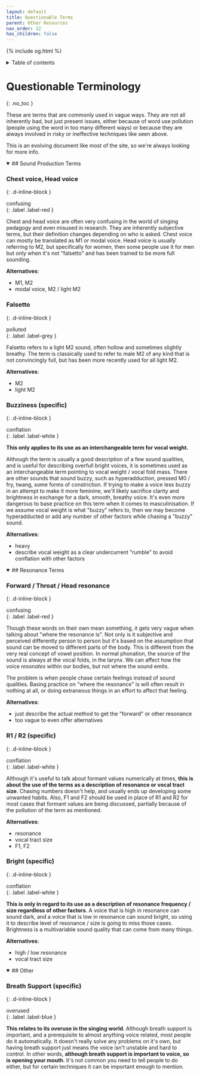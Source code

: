 ```yaml
---
layout: default
title: Questionable Terms
parent: Other Resources
nav_order: 12
has_children: false
---
```

{% include og.html %}
<details closed markdown="block">
  <summary>
    Table of contents
  </summary>
{: .text-delta }
1. TOC
{:toc}
</details>

# Questionable Terminology
{: .no_toc }

These are terms that are commonly used in vague ways. They are not all inherently bad, but just present issues, either because of word use pollution (people using the word in too many different ways) or because they are always involved in risky or ineffective techniques like seen above.

This is an evolving document like most of the site, so we're always looking for more info.


<details open markdown="block"><summary markdown="block">
## Sound Production Terms
</summary>

### Chest voice, Head voice

{: .d-inline-block }
<div>confusing</div>{: .label .label-red }

Chest and head voice are often very confusing in the world of singing pedagogy and even misused in research. They are inherently subjective terms, but their definition changes depending on who is asked. Chest voice can mostly be translated as M1 or modal voice. Head voice is usually referring to M2, but specifically for women, then some people use it for men but only when it's not "falsetto" and has been trained to be more full sounding.

**Alternatives**:
- M1, M2
- modal voice, M2 / light M2

### Falsetto

{: .d-inline-block }
<div>polluted</div>{: .label .label-grey }

Falsetto refers to a light M2 sound, often hollow and sometimes slightly breathy. The term is classically used to refer to male M2 of any kind that is not convincingly full, but has been more recently used for all light M2.

**Alternatives**:
- M2
- light M2

### Buzziness (specific)

{: .d-inline-block }
<div>conflation</div>{: .label .label-white }

**This only applies to its use as an interchangeable term for vocal weight.**

Although the term is usually a good description of a few sound qualities, and is useful for describing overfull bright voices, it is sometimes used as an interchangeable term pointing to vocal weight / vocal fold mass. There are other sounds that sound buzzy, such as hyperadduction, pressed M0 / fry, twang, some forms of constriction. If trying to make a voice less buzzy in an attempt to make it more feminine, we'll likely sacrifice clarity and brightness in exchange for a dark, smooth, breathy voice. It's even more dangerous to base practice on this term when it comes to masculinisation. If we assume vocal weight is what "buzzy" refers to, then we may become hyperadducted or add any number of other factors while chasing a "buzzy" sound.

**Alternatives**:
- heavy
- describe vocal weight as a clear undercurrent "rumble" to avoid conflation with other factors

</details>


<details open markdown="block"><summary markdown="block">
## Resonance Terms
</summary>

### Forward / Throat / Head resonance

{: .d-inline-block }
<div>confusing</div>{: .label .label-red }

Though these words on their own mean something, it gets very vague when talking about "where the resonance is". Not only is it subjective and perceived differently person to person but it's based on the assumption that sound can be moved to different parts of the body. This is different from the very real concept of vowel position. In normal phonation, the source of the sound is always at the vocal folds, in the larynx. We can affect how the voice *resonates* within our bodies, but not where the sound emits.

The problem is when people chase certain feelings instead of sound qualities. Basing practice on "where the resonance" is will often result in nothing at all, or doing extraneous things in an effort to affect that feeling.

**Alternatives**:
- just describe the actual method to get the "forward" or other resonance
- too vague to even offer alternatives

### R1 / R2 (specific)

{: .d-inline-block }
<div>conflation</div>{: .label .label-white }

Although it's useful to talk about formant values numerically at times, **this is about the use of the terms as a description of resonance or vocal tract size**. Chasing numbers doesn't help, and usually ends up developing some unwanted habits. Also, F1 and F2 should be used in place of R1 and R2 for most cases that formant values are being discussed, partially because of the pollution of the term as mentioned.

**Alternatives**:
- resonance
- vocal tract size
- F1, F2

### Bright (specific)

{: .d-inline-block }
<div>conflation</div>{: .label .label-white }

**This is only in regard to its use as a description of resonance frequency / size regardless of other factors**. A voice that is high in resonance can sound dark, and a voice that is low in resonance can sound bright, so using it to describe level of resonance / size is going to miss those cases. Brightness is a multivariable sound quality that can come from many things.

**Alternatives**:
- high / low resonance
- vocal tract size

</details>


<details open markdown="block"><summary markdown="block">
## Other
</summary>

### Breath Support (specific)

{: .d-inline-block }
<div>overused</div>{: .label .label-blue }

**This relates to its overuse in the singing world**. Although breath support is important, and a prerequisite to almost anything voice related, most people do it automatically. It doesn't really solve any problems on it's own, but having breath support just means the voice isn't unstable and hard to control. In other words, **although breath support is important to voice, so is opening your mouth**. It's not common you need to tell people to do either, but for certain techniques it can be important enough to mention.

</details>

